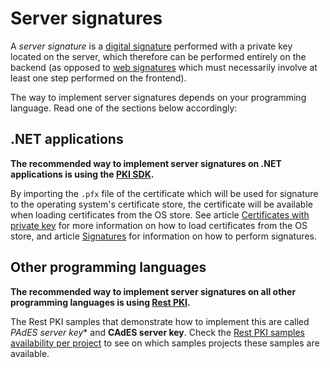 ﻿# Server signatures

A *server signature* is a [digital signature](signatures.md) performed with a private key located on the server, which
therefore can be performed entirely on the backend (as opposed to [web signatures](web-signatures/index.md) which must
necessarily involve at least one step performed on the frontend).

The way to implement server signatures depends on your programming language. Read one of the sections below accordingly:

## .NET applications

**The recommended way to implement server signatures on .NET applications is using the [PKI SDK](../pki-sdk/index.html).**

By importing the `.pfx` file of the certificate which will be used for signature to the operating system's certificate
store, the certificate will be available when loading certificates from the OS store. See article
[Certificates with private key](../pki-sdk/certificates/certs-with-key.md) for more information on how to load
certificates from the OS store, and article [Signatures](../pki-sdk/signatures.md) for information on how to perform
signatures.

## Other programming languages

**The recommended way to implement server signatures on all other programming languages is using [Rest PKI](../rest-pki/index.html).**

The Rest PKI samples that demonstrate how to implement this are called *PAdES server key** and **CAdES server key**.
Check the [Rest PKI samples availability per project](../rest-pki/samples-availability.md) to see on which samples projects
these samples are available.
